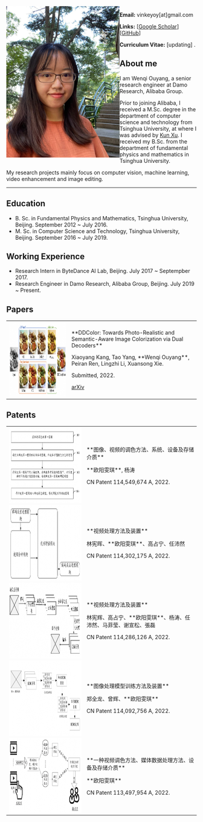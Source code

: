 <img align="left" width="300" height="400" src="data/my_photo.jpg">

**Email:** vinkeyoy[at]gmail.com

**Links:** [[Google Scholar](https://scholar.google.com/citations?user=pYeM5JUAAAAJ&hl=zh-CN)] [[GitHub](https://github.com/Vicky0522)]

**Curriculum Vitae:** [updating] .


## About me
I am Wenqi Ouyang, a senior research engineer at Damo Research, Alibaba Group.

Prior to joining Alibaba, I received a M.Sc. degree in the department of computer science and technology from Tsinghua University, at where I was advised by [Kun Xu](https://cg.cs.tsinghua.edu.cn/people/~kun/). I received my B.Sc. from the department of fundamental physics and mathematics in Tsinghua University.

My research projects mainly focus on computer vision, machine learning, video enhancement and image editing.

---

## Education
* B. Sc. in Fundamental Physics and Mathematics, Tsinghua University, Beijing. September 2012 ~ July 2016.
* M. Sc. in Computer Science and Technology, Tsinghua University, Beijing. September 2016 ~ July 2019.

## Working Experience
* Research Intern in ByteDance AI Lab, Beijing. July 2017 ~ Septempber 2017.
* Research Engineer in Damo Research, Alibaba Group, Beijing. July 2019 ~ Present.

## Papers
<table>
  <tr>
    <td><img align="left" width="360" height="200" src="data/paper_figure/ddcolor.png"></td>
    <td>
      <p>**DDColor: Towards Photo-Realistic and Semantic-Aware Image Colorization via Dual Decoders**</p>
      <p>Xiaoyang Kang, Tao Yang, **Wenqi Ouyang**, Peiran Ren, Lingzhi Li, Xuansong Xie.</p>
      <p>Submitted, 2022.</p>
      <p><a href="https://arxiv.org/abs/2212.11613" target="_blank" rel="noopener">
				 <i class="fa fa-file" aria-hidden="true"></i> arXiv </a> 
      </p>
    </td>
  </tr>
</table>


## Patents
<table>
  <tr>
    <td><img align="left" width="320" height="200" src="data/paper_figure/patent_1.png"></td>
    <td>
      <p>**图像、视频的调色方法、系统、设备及存储介质**</p>
      <p>**欧阳雯琪**, 杨涛</p>
      <p>CN Patent 114,549,674 A, 2022.</p>
    </td>
  </tr>
  <tr>
    <td><img align="left" width="360" height="200" src="data/paper_figure/patent_2.png"></td>
    <td>
      <p>**视频处理方法及装置**</p>
      <p>林宪晖、**欧阳雯琪**、高占宁、任沛然</p>
      <p>CN Patent 114,302,175 A, 2022.</p>
    </td>
  </tr>
  <tr>
    <td><img align="left" width="360" height="200" src="data/paper_figure/patent_3.png"></td>
    <td>
      <p>**视频处理方法及装置**</p>
      <p>林宪辉、高占宁、**欧阳雯琪**、杨涛、任沛然、马菲莹、谢宣松、張磊</p>
      <p>CN Patent 114,286,126 A, 2022.</p>
    </td>
  </tr>
  <tr>
    <td><img align="left" width="360" height="200" src="data/paper_figure/patent_4.png"></td>
    <td>
      <p>**图像处理模型训练方法及装置**</p>
      <p>郑全龙、曾辉、**欧阳雯琪**</p>
      <p>CN Patent 114,092,756 A, 2022.</p>
    </td>
  </tr>
  <tr>
    <td><img align="left" width="360" height="200" src="data/paper_figure/patent_5.png"></td>
    <td>
      <p>**一种视频调色方法、媒体数据处理方法、设备及存储介质**</p>
      <p>**欧阳雯琪**</p>
      <p>CN Patent 113,497,954 A, 2022.</p>
    </td>
  </tr>
</table>

